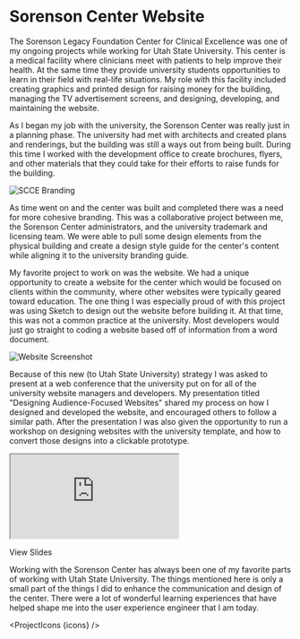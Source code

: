 <script lang="ts">
  import SEO from "$components/SEO.svelte"
  import ProjectIcons from "$components/ProjectIcons.svelte"
  import ProjectWebArchive from "$components/ProjectWebArchive.svelte"
  import ProjectBtnLink from "$components/ProjectBtnLink.svelte"
  let icons = [
    'Adobe-Photoshop', 
    'Adobe-Illustrator', 
    'Adobe-InDesign', 
    'Sketch', 
    'Bootstrap-3', 
    'Vue'
  ]
</script>

<SEO title="Sorenson Center Website" hideHeader  />

# Sorenson Center Website

The Sorenson Legacy Foundation Center for Clinical Excellence was one of my ongoing projects while working for Utah State University. This center is a medical facility where clinicians meet with patients to help improve their health. At the same time they provide university students opportunities to learn in their field with real-life situations. My role with this facility included creating graphics and printed design for raising money for the building, managing the TV advertisement screens, and designing, developing, and maintaining the website.

As I began my job with the university, the Sorenson Center was really just in a planning phase. The university had met with architects and created plans and renderings, but the building was still a ways out from being built. During this time I worked with the development office to create brochures, flyers, and other materials that they could take for their efforts to raise funds for the building.

<img src="/images/optimized/projects/scce/lg_scce-main-branding.png" alt="SCCE Branding" style="mix-blend-mode: multiply;" />

As time went on and the center was built and completed there was a need for more cohesive branding. This was a collaborative project between me, the Sorenson Center administrators, and the university trademark and licensing team. We were able to pull some design elements from the physical building and create a design style guide for the center's content while aligning it to the university branding guide.

My favorite project to work on was the website. We had a unique opportunity to create a website for the center which would be focused on clients within the community, where other websites were typically geared toward education. The one thing I was especially proud of with this project was using Sketch to design out the website before building it. At that time, this was not a common practice at the university. Most developers would just go straight to coding a website based off of information from a word document.

<!-- Sorenson Center website -->
<img src="/images/optimized/projects/scce/lg_scce-screenshot.png" alt="Website Screenshot" />

<ProjectWebArchive href="https://web.archive.org/web/20190810221216/https://scce.usu.edu/" />

Because of this new (to Utah State University) strategy I was asked to present at a web conference that the university put on for all of the university website managers and developers. My presentation titled "Designing Audience-Focused Websites" shared my process on how I designed and developed the website, and encouraged others to follow a similar path. After the presentation I was also given the opportunity to run a workshop on designing websites with the university template, and how to convert those designs into a clickable prototype.

<div class="ratio ratio-16x9 mb-4">
  <iframe src="https://cdnapisec.kaltura.com/html5/html5lib/v2.95/mwEmbedFrame.php/p/1560811/uiconf_id/18216181/entry_id/0_quw2f0cp?wid=1_3rxdrjx9&iframeembed=true&playerId=kaltura_player&entry_id=0_quw2f0cp&widget_id=1_3rxdrjx9" allowfullscreen></iframe>
</div>

<ProjectBtnLink href="/documents/Designing Audience-Focused Websites.pdf">View Slides</ProjectBtnLink>

Working with the Sorenson Center has always been one of my favorite parts of working with Utah State University. The things mentioned here is only a small part of the things I did to enhance the communication and design of the center. There were a lot of wonderful learning experiences that have helped shape me into the user experience engineer that I am today.

<ProjectIcons {icons} />
